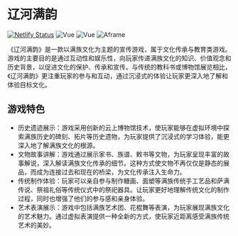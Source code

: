 # 辽河满韵

[![Netlify Status](https://api.netlify.com/api/v1/badges/9e095801-3d39-4d02-af5f-a722134a769f/deploy-status)](https://app.netlify.com/sites/comfy-sprite-721f85/deploys)
![Vue](https://shields.io/badge/Vue-green)
![Vue](https://shields.io/badge/TypeScript-blue)
![Aframe](https://shields.io/badge/Aframe-deeppink)

《辽河满韵》是一款以满族文化为主题的宣传游戏，属于文化传承与教育类游戏。游戏的主要目的是通过互动性和娱乐性，向玩家传递满族文化的知识、价值观念和历史背景，以促进文化的保护、传承和宣传。与传统的教科书或博物馆展览相比，《辽河满韵》更注重玩家的参与和互动，通过沉浸式的体验让玩家更深入地了解和体验目标文化。

## 游戏特色

- 历史遗迹展示：游戏采用创新的云上博物馆技术，使玩家能够在虚拟环境中探索满族历史的碑刻、拓片等历史遗物，为玩家提供了沉浸式的学习体验，能更深入地了解满族文化的根源。
- 文物故事讲解：游戏通过展示家书、族谱、敕书等文物，为玩家呈现丰富的故事解说，深入解读满族文化传承的细节。这种方式使文物不再仅仅是静态的展品，而成为连接过去和现在的桥梁，为文化传承注入生命力。
- 传统制作体验：玩家可以亲自参与制作糖画、面塑等满族传统手工艺品和萨满传说、祭祖礼俗等传统仪式中的祭祀器具。让玩家更好地理解传统文化的制作过程，同时也增强了他们的参与感和亲身体验。
- 艺术表演展示：游戏中包括满族艺术团、花棍舞等表演，为玩家展现满族文化的艺术魅力。通过虚拟表演提供一种全新的方式，使玩家近距离感受满族传统艺术的美妙。

